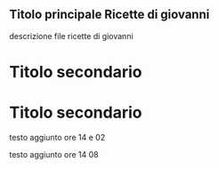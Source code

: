 ## Titolo principale Ricette di giovanni
descrizione file ricette di giovanni
# Titolo secondario

# Titolo secondario
testo aggiunto ore 14 e 02


testo aggiunto ore 14 08





